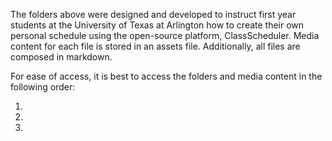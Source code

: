The folders above were designed and developed to instruct first year students at the University of Texas at Arlington how to create their own personal schedule using the open-source platform, ClassScheduler. Media content for each file is stored in an assets file. Additionally, all files are composed in markdown. 

For ease of access, it is best to access the folders and media content in the following order:
1. []()
2. []()
3. []()
